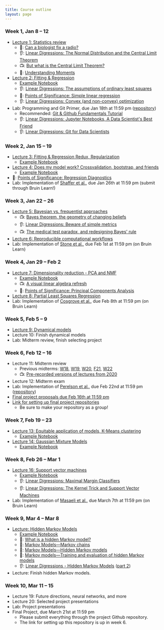 ```yaml
---
title: Course outline
layout: page
---
```


### Week 1, Jan 8 – 12

- [Lecture 1: Statistics review](../public/Wk1-Lecture1.pdf)
  - 📖: [Can a biologist fix a radio?](https://www.cell.com/cancer-cell/fulltext/S1535-6108(02)00133-2)
  - 👂: [Linear Digressions: The Normal Distribution and the Central Limit Theorem](https://lineardigressions.com/episodes/2018/12/9/the-normal-distribution-and-the-central-limit-theorem)
  - 📺: [But what is the Central Limit Theorem?](https://www.youtube.com/watch?v=zeJD6dqJ5lo)
  - 📖: [Understanding Moments](https://gregorygundersen.com/blog/2020/04/11/moments/)
- [Lecture 2: Fitting & Regression](../public/Wk1-Lecture2.pdf)
  - [Example Notebook](../public/examples/OLS-Example.ipynb)
  - 👂: [Linear Digressions: The assumptions of ordinary least squares](https://lineardigressions.com/episodes/2019/1/12/the-assumptions-of-ordinary-least-squares)
  - 📖: [Points of Significance: Simple linear regression](https://www.nature.com/nmeth/journal/v12/n11/full/nmeth.3627.html)
  - 👂: [Linear Digressions: Convex (and non-convex) optimization](https://lineardigressions.com/episodes/2018/12/16/convex-and-non-convex-optimization)
- Lab: Programming and Git Primer, due Jan 18th at 11:59 pm ([repository](https://classroom.github.com/a/aw_Sfcs9))
  - Recommended: [Git & Github Fundamentals Tutorial](https://classroom.github.com/a/un0wW6AK)
  - 👂: [Linear Digressions: Jupyter Notebooks, A Data Scientist's Best Friend](https://lineardigressions.com/episodes/2017/8/20/jupyter-notebooks-a-data-scientists-best-friend)
  - 👂: [Linear Digressions: Git for Data Scientists](https://lineardigressions.com/episodes/2018/6/3/git-for-data-scientists)

### Week 2, Jan 15 – 19

- [Lecture 3: Fitting & Regression Redux, Regularization](../public/Wk2-Lecture3.pdf)
  - [Example Notebook](../public/examples/Regularization-Example.ipynb)
- [Lecture 4: Does my model work? Crossvalidation, bootstrap, and friends](../public/Wk2-Lecture4.pdf)
  - [Example Notebook](../public/examples/CrossVal-Example.ipynb)
- 📖: [Points of Significance: Regression Diagnostics](https://www.nature.com/nmeth/journal/v13/n5/abs/nmeth.3854.html)
- Lab: Implementation of [Shaffer et al.](https://www.nature.com/nature/journal/v546/n7658/abs/nature22794.html), due Jan 26th at 11:59 pm (submit through Bruin Learn!)

### Week 3, Jan 22 – 26

- [Lecture 5: Bayesian vs. frequentist approaches](../public/Wk3-Lecture5.pdf)
  - 📺: [Bayes theorem, the geometry of changing beliefs](https://www.youtube.com/watch?v=HZGCoVF3YvM)
  - 👂: [Linear Digressions: Beware of simple metrics](https://lineardigressions.com/episodes/2019/12/22/data-scientists-beware-of-simple-metrics)
  - 📺: [The medical test paradox, and redesigning Bayes' rule](https://www.youtube.com/watch?v=lG4VkPoG3ko)
- [Lecture 6: Reproducible computational workflows](../public/Wk3-Lecture6.pdf)
- Lab: Implementation of [Stone et al.](https://www.ncbi.nlm.nih.gov/pmc/articles/PMC1301723/), due Feb 1st at 11:59 pm (on Bruin Learn)

### Week 4, Jan 29 – Feb 2

- [Lecture 7: Dimensionality reduction - PCA and NMF](../public/Wk4-Lecture7.pdf)
  - [Example Notebook](../public/examples/PCA-NNMF.ipynb)
  - 📺: [A visual linear algebra refresh](https://www.youtube.com/playlist?list=PLZHQObOWTQDPD3MizzM2xVFitgF8hE_ab)
  - 📖: [Points of Significance: Principal Components Analysis](https://www.nature.com/articles/nmeth.4346)
- [Lecture 8: Partial Least Squares Regression](../public/Wk4-Lecture8.pdf)
- Lab: Implementation of [Cosgrove et al.](https://pubs.rsc.org/en/Content/ArticleLanding/2010/MB/b926287c), due Feb 8th at 11:59 pm (on Bruin Learn)

### Week 5, Feb 5 – 9

- [Lecture 9: Dynamical models](../public/Wk5-Lecture09.pdf)
- Lecture 10: Finish dynamical models
- Lab: Midterm review, finish selecting project

### Week 6, Feb 12 – 16

- Lecture 11: Midterm review
  - Previous midterms: [W18](../files/midterm-W18.pdf), [W19](../files/midterm-W19.pdf), [W20](../files/midterm-W20.pdf), [F21](../files/midterm-F21.pdf), [W22](../files/midterm-W22.pdf)
  - 📺: [Pre-recorded versions of lectures from 2020](https://www.youtube.com/playlist?list=PLIo39hxQkqRbqu-wwSNQ_v7BjlyTw3eUw)
- Lecture 12: Midterm exam
- Lab: Implementation of [Perelson et al.](https://science.sciencemag.org/content/271/5255/1582), due Feb 22nd at 11:59 pm ([repository](https://classroom.github.com/a/2ivewdFc))
- [Final project proposals due Feb 16th at 11:59 pm](https://bruinlearn.ucla.edu/courses/176183/assignments/1510658)
- [Link for setting up final project repositories](https://classroom.github.com/a/3b2CrihQ)
  - Be sure to make your repository as a group!

### Week 7, Feb 19 – 23

- [Lecture 13: Equitable application of models, K-Means clustering](../public/Wk7-Lecture13.pdf)
  - [Example Notebook](../public/examples/K-Means.ipynb)
- [Lecture 14: Gaussian Mixture Models](../public/Wk7-Lecture14.pdf)
  - [Example Notebook](../public/examples/Gaussian-Mixtures.ipynb)

### Week 8, Feb 26 – Mar 1

- [Lecture 16: Support vector machines](../public/Wk8-Lecture16.pdf)
  - [Example Notebook](../public/examples/SVMs-example.ipynb)
  - 👂: [Linear Digressions: Maximal Margin Classifiers](https://lineardigressions.com/episodes/2017/12/3/maximal-margin-classifiers)
  - 👂: [Linear Digressions: The Kernel Trick and Support Vector Machines](https://lineardigressions.com/episodes/2017/12/10/the-kernel-trick-and-support-vector-machines)
- Lab: Implementation of [Masaeli et al.](https://www.nature.com/articles/srep37863), due March 7th at 11:59 pm (on Bruin Learn)

### Week 9, Mar 4 – Mar 8

- [Lecture: Hidden Markov Models](../public/Wk5-Lecture10.pdf)
  - [Example Notebook](../public/examples/HMMs-example.ipynb)
  - 📖: [What is a hidden Markov model?](https://www.nature.com/articles/nbt1004-1315)
  - 📖: [Markov Models—Markov chains](https://www.nature.com/articles/s41592-019-0476-x)
  - 📖: [Markov Models—Hidden Markov models](https://www.nature.com/articles/s41592-019-0532-6)
  - 📖: [Markov models—Training and evaluation of hidden Markov models](https://www.nature.com/articles/s41592-019-0702-6)
  - 👂: [Linear Digressions - Hidden Markov Models](https://lineardigressions.com/episodes/2016/2/23/introducing-hidden-markov-models-hmm-part-1) ([part 2](https://lineardigressions.com/episodes/2016/2/23/genetics-and-um-detection-hmms-part-2))
- Lecture: Finish hidden Markov models.

### Week 10, Mar 11 – 15

- Lecture 19: Future directions, neural networks, and more
- Lecture 20: Selected project presentations
- Lab: Project presentations
- Final Project, due March 21st at 11:59 pm
  - Please submit everything through the project Github repository.
  - The link for setting up this repository is up in week 6.
